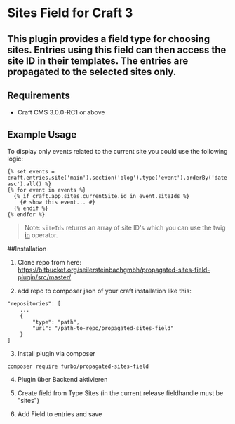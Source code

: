 # Sites Field for Craft 3

This plugin provides a field type for choosing sites. Entries using this field can then access the site ID in their templates.
The entries are  propagated to the selected sites only.
---

## Requirements

* Craft CMS 3.0.0-RC1 or above

## Example Usage

To display only events related to the current site you could use the following logic:

```twig
{% set events = craft.entries.site('main').section('blog').type('event').orderBy('date asc').all() %}
{% for event in events %}
  {% if craft.app.sites.currentSite.id in event.siteIds %}
    {# show this event... #}
  {% endif %}
{% endfor %}
```

> Note: `siteIds` returns an array of site ID's which you can use the twig [in](https://twig.symfony.com/doc/2.x/templates.html#containment-operator) operator.


##Installation
1. Clone repo from here:
https://bitbucket.org/seilersteinbachgmbh/propagated-sites-field-plugin/src/master/

2. add repo to composer json of your craft installation like this:
```
"repositories": [
    ...
    {
        "type": "path",
        "url": "/path-to-repo/propagated-sites-field"
    }
]
```

3. Install plugin via composer
```
composer require furbo/propagated-sites-field
```

4. Plugin über Backend aktivieren

5. Create field from Type Sites (in the current release fieldhandle must be "sites")

6. Add Field to entries and save
